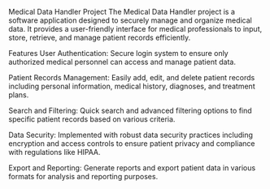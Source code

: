 Medical Data Handler Project
The Medical Data Handler project is a software application designed to securely manage and organize medical data. It provides a user-friendly interface for medical professionals to input, store, retrieve, and manage patient records efficiently.

Features
User Authentication: Secure login system to ensure only authorized medical personnel can access and manage patient data.

Patient Records Management: Easily add, edit, and delete patient records including personal information, medical history, diagnoses, and treatment plans.

Search and Filtering: Quick search and advanced filtering options to find specific patient records based on various criteria.

Data Security: Implemented with robust data security practices including encryption and access controls to ensure patient privacy and compliance with regulations like HIPAA.

Export and Reporting: Generate reports and export patient data in various formats for analysis and reporting purposes.
